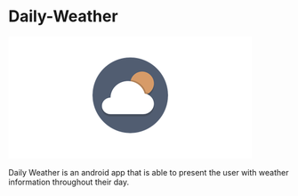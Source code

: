 # Daily-Weather
![App Icon](https://github.com/Aries-Sciences-LLC/Daily-Weather/blob/master/appicon.png)

Daily Weather is an android app that is able to present the user with weather information throughout their day.
